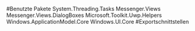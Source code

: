 #Benutzte Pakete
System.Threading.Tasks
Messenger.Views
Messenger.Views.DialogBoxes
Microsoft.Toolkit.Uwp.Helpers
Windows.ApplicationModel.Core
Windows.UI.Core
#Exportschnittstellen
